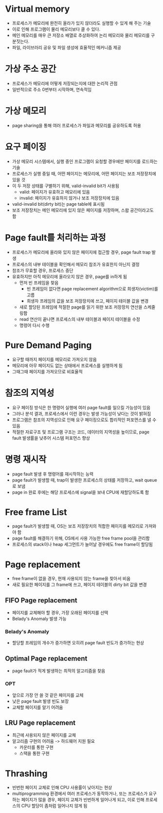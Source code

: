 # Virtual memory
- 프로세스가 메모리에 완전히 올라가 있지 않더라도 실행할 수 있게 해 주는 기술
- 이로 인해 프로그램이 물리 메모리보다 클 수 있다.
- 메인 메모리를 매우 큰 저장소 배열로 추상화하여 논리 메모리와 물리 메모리를 구분짓는다.
- 파일, 라이브러리 공유 및 파일 생성에 효율적인 메커니즘 제공

# 가상 주소 공간
- 프로세스가 메모리에 어떻게 저장되는지에 대한 논리적 관점
- 일반적으로 주소 0번부터 시작하며, 연속적임

# 가상 메모리
- page sharing을 통해 여러 프로세스가 파일과 메모리를 공유하도록 허용

# 요구 페이징
- 가상 메모리 시스템에서, 실행 중인 프로그램이 요청할 경우에만 페이지를 로드하는 기술
- 프로세스가 실행 중일 때, 어떤 페이지는 메모리에, 어떤 페이지는 보조 저장장치에 있을 것
- 이 두 저장 상태를 구별하기 위해, valid-invalid bit가 사용됨
	- valid: 페이지가 유효하고 메모리에 있음
	- invalid: 페이지가 유효하지 않거나 보조 저장장치에 있음
- valid-invalid bit(dirty bit)는 page table에 표시됨
- 보조 저장장치는 메인 메모리에 있지 않은 페이지를 저장하며, 스왑 공간이라고도 함

# Page fault를 처리하는 과정
- 프로세스가 메모리에 올라와 있지 않은 페이지에 접근할 경우, page fault trap 발생
- 프로세스의 내부 테이블을 확인해서 메모리 참조가 유효한지 아닌지 결정
- 참조가 무효할 경우, 프로세스 중단
- 유효하지만 아직 메모리에 올라오지 않은 경우, page를 in하게 됨
	- 먼저 빈 프레임을 찾음
		- 빈 프레임이 없다면 page replacement algorithm으로 희생자(victim)를 고름
		- 희생자 프레임의 값을 보조 저장장치에 쓰고, 페이지 테이블 값을 변경
	- 새로 할당된 프레임에 적절한 page를 읽기 위한 보조 저장장치 연산을 스케줄링함
	- read 연산이 끝나면 프로세스의 내부 테이블과 페이지 테이블을 수정
	- 명령어 다시 수행
	
# Pure Demand Paging
- 요구할 때까지 페이지를 메모리로 가져오지 않음
- 메모리에 아무 페이지도 없는 상태에서 프로세스를 실행하게 됨
- 그때그때 페이지를 가져오므로 비효율적

# 참조의 지역성
- 요구 페이징 방식은 한 명령어 실행에 여러 page fault를 일으킬 가능성이 있음
- 그러나 분석 결과, 프로세스에서 이런 경우는 발생 가능성이 낮다는 것이 밝혀짐
- 프로그램은 참조의 지역성으로 인해 요구 페이징으로도 합리적인 퍼포먼스를 낼 수 있음
- 적절한 자료구조 및 프로그램 구조는 코드, 데이터의 지역성을 높이므로, page fault 발생률을 낮추어 시스템 퍼포먼스 향상

# 명령 재시작
- page fault 발생 후 명령어를 재시작하는 능력
- page fault가 발생할 때, trap이 발생한 프로세스의 상태를 저장하고, wait queue로 보냄
- page in 완료 후에는 해당 프로세스에 signal을 보내 CPU에 재할당하도록 함

# Free frame List
- page fault가 발생할 때, OS는 보조 저장장치의 적합한 페이지를 메모리로 가져와야 함
- page fault를 해결하기 위해, OS에서 사용 가능한 free frame pool을 관리함
- 프로세스의 stack이나 heap 세그먼트가 늘어날 경우에도 free frame이 할당됨

# Page replacement
- free frame이 없을 경우, 현재 사용되지 않는 frame을 찾아서 비움
- 새로 필요한 페이지를 그 frame에 쓰고, 페이지 테이블의 dirty bit 값을 변경

## FIFO Page replacement
- 페이지를 교체해야 할 경우, 가장 오래된 페이지를 선택
- Belady's Anomaly 발생 가능

### Belady's Anomaly
- 할당할 프레임의 개수가 증가하면 오히려 page fault 빈도가 증가하는 현상

## Optimal Page replacement
- page fault가 적게 발생하는 최적의 알고리즘을 찾음

### OPT
- 앞으로 가장 안 쓸 것 같은 페이지를 교체
- 낮은 page fault 발생 빈도 보장
- 교체할 페이지를 알기 어려움

## LRU Page replacement
- 최근에 사용되지 않은 페이지를 교체
- 알고리즘 구현의 어려움 -> 하드웨어 지원 필요
	- 카운터를 통한 구현
	- 스택을 통한 구현

# Thrashing
- 빈번한 페이지 교체로 인해 CPU 사용률이 낮아지는 현상
- multiprogramming 환경에서 여러 프로세스가 동작하거나, 또는 프로세스가 요구하는 페이지가 많을 경우, 페이지 교체가 빈번하게 일어나게 되고, 이로 인해 프로세스의 CPU 할당이 좀처럼 일어나지 않게 됨
